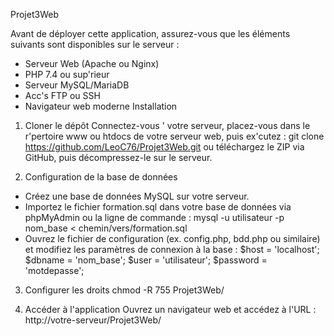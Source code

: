 Projet3Web

Avant de déployer cette application, assurez-vous que les éléments suivants sont disponibles sur le
serveur :
- Serveur Web (Apache ou Nginx)
- PHP 7.4 ou sup'rieur
- Serveur MySQL/MariaDB
- Acc's FTP ou SSH
- Navigateur web moderne
Installation

1. Cloner le dépôt
Connectez-vous ' votre serveur, placez-vous dans le r'pertoire www ou htdocs de votre serveur web,
puis ex'cutez :
 git clone https://github.com/LeoC76/Projet3Web.git
ou téléchargez le ZIP via GitHub, puis décompressez-le sur le serveur.

2. Configuration de la base de données
- Créez une base de données MySQL sur votre serveur.
- Importez le fichier formation.sql dans votre base de données via phpMyAdmin ou la ligne de
commande :
 mysql -u utilisateur -p nom_base < chemin/vers/formation.sql
- Ouvrez le fichier de configuration (ex. config.php, bdd.php ou similaire) et modifiez les paramètres
de connexion à la base :
 $host = 'localhost';
 $dbname = 'nom_base';
 $user = 'utilisateur';
 $password = 'motdepasse';

3. Configurer les droits
 chmod -R 755 Projet3Web/

4. Accéder à l'application
Ouvrez un navigateur web et accédez à l'URL :
http://votre-serveur/Projet3Web/

